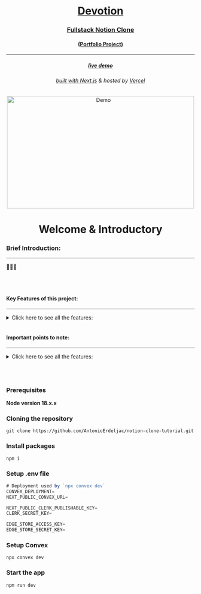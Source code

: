 <!-- Introduction Text -->
<div align="center">
  <a href='🎯🎯🎯', target='_blank'>
    <h1>Devotion</h1>
    <h3>Fullstack Notion Clone</h3>
    <h4>(Portfolio Project)<h4>
    <hr>
    <h5>live demo</h5>
    <h6>
        built with <a href="https://nextjs.org">Next.js</a> &
        hosted by <a href="https://vercel.com/">Vercel</a> 
    </h6>
  </a>
</div>

<!-- Logo -->
<p align='center'>
<a href='🎯🎯🎯', target='_blank'>
    <img src="🎯🎯🎯" alt="Demo" title="DemoImage" width="500" height="300">
</a>
</p>




<!-- -------------------------------------------------------------------------- -->

<h1 align='center'> Welcome & Introductory </h1>

<!-- -------------------------------------------------------------------------- -->



### Brief Introduction:
<!-- -------------------------------------------------------------------------- -->
<hr/>

🎯🎯🎯

<br><br>



#### Key Features of this project:
<!-- -------------------------------------------------------------------------- -->
<hr>

<!-- Small container -->
<details>
<summary> Click here to see all the features: </summary>
<br/>

THIS IS JUST A TEMPLATE - CLEAN THIS UP 🎯🎯🎯

Let's dive into the key features: 🔑  


<div>
    <ul>
        <li> 💎 Sleek UI with Tailwind design: Enjoy a visually stunning and modern user interface.</li>
        <li> 🌟 Tailwind animations and transition effects: Enhance the user experience with smooth and captivating animations.</li>
        <li> 📱 Full responsiveness for all devices: The application adapts flawlessly to various screen sizes and devices.</li>
        <li> 🔐 Credential authentication with XXX: Safeguard user data and ensure secure access to the platform.</li>
        <li> 🚀 Github authentication integration: Simplify the registration and login process using GitHub credentials.</li>
        <li> 📁 File and image upload using XXX: Store user-uploaded files and images securely in the cloud.</li>
        <li> 🚦 Server error handling with toast: Display meaningful error messages and ensure smooth error handling.</li>
        <li> 🌐 Fetch data with server React components: Optimize performance by directly accessing the database without relying on API calls.</li>
        <li> ⚡️ Handling relations between Server and Child components in a real-time environment: Ensure consistent data synchronization and real-time updates.</li>
    </ul> 
</div>

- Real-time database  🔗 
- Notion-style editor 📝 
- Light and Dark mode 🌓
- Infinite children documents 🌲
- Trash can & soft delete 🗑️
- Authentication 🔐 
- File upload
- File deletion
- File replacement
- Icons for each document (changes in real-time) 🌠
- Expandable sidebar ➡️🔀⬅️
- Full mobile responsiveness 📱
- Publish your note to the web 🌐
- Fully collapsable sidebar ↕️
- Landing page 🛬
- Cover image of each document 🖼️
- Recover deleted files 🔄📄

<!-- CLOSING DIV -->
</details>
<br/>


#### Important points to note:
<!-- -------------------------------------------------------------------------- -->
<hr>

<!-- Small container -->
<details>
<summary> Click here to see all the features: </summary>
<br/>

- This project is for educational purposes only and not affiliated with Notion.

- 🎯🎯🎯

<!-- CLOSING DIV -->
</details>

<br><br>


### Prerequisites

**Node version 18.x.x**

### Cloning the repository

```shell
git clone https://github.com/AntonioErdeljac/notion-clone-tutorial.git
```

### Install packages

```shell
npm i
```

### Setup .env file


```js
# Deployment used by `npx convex dev`
CONVEX_DEPLOYMENT=
NEXT_PUBLIC_CONVEX_URL=

NEXT_PUBLIC_CLERK_PUBLISHABLE_KEY=
CLERK_SECRET_KEY=

EDGE_STORE_ACCESS_KEY=
EDGE_STORE_SECRET_KEY=
```

### Setup Convex

```shell
npx convex dev

```

### Start the app

```shell
npm run dev
```